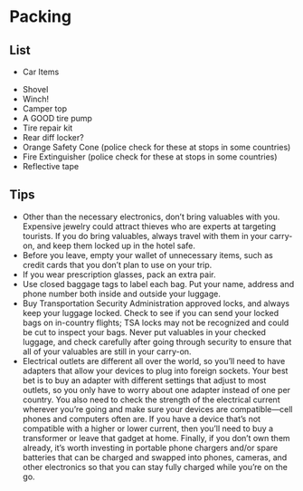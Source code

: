 
# Packing

## List

- Car Items
 + Shovel
 + Winch!
 + Camper top
 + A GOOD tire pump
 + Tire repair kit
 + Rear diff locker?
 + Orange Safety Cone (police check for these at stops in some countries)
 + Fire Extinguisher (police check for these at stops in some countries)
 + Reflective tape



## Tips

 - Other than the necessary electronics, don’t bring valuables with you. Expensive jewelry could attract thieves who are experts at targeting tourists. If you do bring valuables, always travel with them in your carry-on, and keep them locked up in the hotel safe.
 - Before you leave, empty your wallet of unnecessary items, such as credit cards that you don’t plan to use on your trip.
 - If you wear prescription glasses, pack an extra pair.
 - Use closed baggage tags to label each bag. Put your name, address and phone number both inside and outside your luggage.
 - Buy Transportation Security Administration approved locks, and always keep your luggage locked. Check to see if you can send your locked bags on in-country flights; TSA locks may not be recognized and could be cut to inspect your bags. Never put valuables in your checked luggage, and check carefully after going through security to ensure that all of your valuables are still in your carry-on.
 - Electrical outlets are different all over the world, so you’ll need to have adapters that allow your devices to plug into foreign sockets. Your best bet is to buy an adapter with different settings that adjust to most outlets, so you only have to worry about one adapter instead of one per country. You also need to check the strength of the electrical current wherever you’re going and make sure your devices are compatible—cell phones and computers often are. If you have a device that’s not compatible with a higher or lower current, then you’ll need to buy a transformer or leave that gadget at home. Finally, if you don’t own them already, it’s worth investing in portable phone chargers and/or spare batteries that can be charged and swapped into phones, cameras, and other electronics so that you can stay fully charged while you’re on the go.

